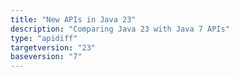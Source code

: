 ```yaml
---
title: "New APIs in Java 23"
description: "Comparing Java 23 with Java 7 APIs"
type: "apidiff"
targetversion: "23"
baseversion: "7"
---
```

